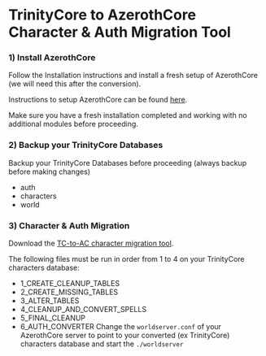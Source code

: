# TrinityCore to AzerothCore Character & Auth Migration Tool

### 1) Install AzerothCore  

Follow the Installation instructions and install a fresh setup of AzerothCore (we will need this after the conversion).

Instructions to setup AzerothCore can be found [here](http://www.azerothcore.org/wiki/Installation).

Make sure you have a fresh installation completed and working with no additional modules before proceeding. 

### 2) Backup your TrinityCore Databases

Backup your TrinityCore Databases before proceeding (always backup before making changes)
- auth
- characters
- world

### 3) Character & Auth Migration

Download the [TC-to-AC character migration tool](https://github.com/azerothcore/tool-tc-migration).

The following files must be run in order from 1 to 4 on your TrinityCore characters database:

- 1_CREATE_CLEANUP_TABLES
- 2_CREATE_MISSING_TABLES
- 3_ALTER_TABLES
- 4_CLEANUP_AND_CONVERT_SPELLS
- 5_FINAL_CLEANUP
- 6_AUTH_CONVERTER
Change the `worldserver.conf` of your AzerothCore server to point to your converted (ex TrinityCore) characters database
and start the `./worldserver`


